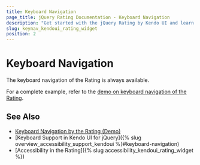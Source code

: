 ```yaml
---
title: Keyboard Navigation
page_title: jQuery Rating Documentation - Keyboard Navigation
description: "Get started with the jQuery Rating by Kendo UI and learn about the accessibility support it provides through its keyboard navigation functionality."
slug: keynav_kendoui_rating_widget
position: 2
---
```


# Keyboard Navigation

The keyboard navigation of the Rating is always available.

For a complete example, refer to the [demo on keyboard navigation of the Rating](https://demos.telerik.com/kendo-ui/rating/keyboard-navigation).

## See Also

* [Keyboard Navigation by the Rating (Demo)](https://demos.telerik.com/kendo-ui/rating/keyboard-navigation)
* [Keyboard Support in Kendo UI for jQuery]({% slug overview_accessibility_support_kendoui %}#keyboard-navigation)
* [Accessibility in the Rating]({% slug accessibility_kendoui_rating_widget %})
